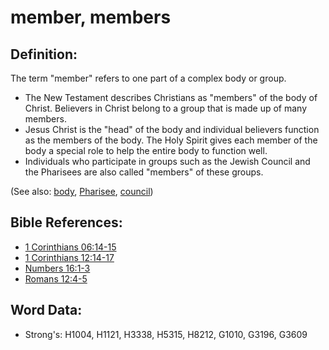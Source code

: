 # member, members #

## Definition: ##

The term "member" refers to one part of a complex body or group.

* The New Testament describes Christians as "members" of the body of Christ. Believers in Christ belong to a group that is made up of many members. 
* Jesus Christ is the "head" of the body and individual believers function as the members of the body. The Holy Spirit gives each member of the body a special role to help the entire body to function well.
* Individuals who participate in groups such as the Jewish Council and the Pharisees are also called "members" of these groups.

(See also: [body](../kt/body.md), [Pharisee](../kt/pharisee.md), [council](../other/council.md))

## Bible References: ##

* [1 Corinthians 06:14-15](rc://en/tn/help/1co/06/14)
* [1 Corinthians 12:14-17](rc://en/tn/help/1co/12/14)
* [Numbers 16:1-3](rc://en/tn/help/num/16/01)
* [Romans 12:4-5](rc://en/tn/help/rom/12/04)

## Word Data: ##

* Strong's: H1004, H1121, H3338, H5315, H8212, G1010, G3196, G3609
